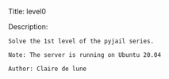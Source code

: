 Title: level0

Description:
```
Solve the 1st level of the pyjail series.

Note: The server is running on Ubuntu 20.04

Author: Claire de lune
```

